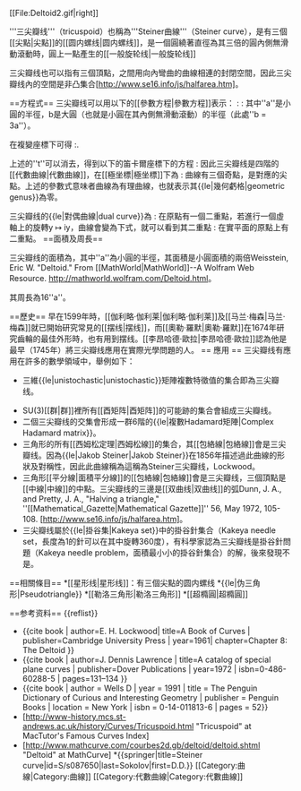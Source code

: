 [[File:Deltoid2.gif|right]]

'''三尖瓣线'''（tricuspoid）也稱為'''Steiner曲線'''（Steiner curve）<!--或（deltoid）-->，是有三個[[尖點|尖點]]的[[圆内螺线|圆内螺线]]，是一個圓繞著直徑為其三倍的圓內側無滑動滾動時，圓上一點產生的[[一般旋轮线|一般旋轮线]]<!--It is named after the Greek letter [[Delta_(letter)|delta]] which it resembles.-->

三尖瓣线也可以指有三個頂點，之間用向內彎曲的曲線相連的封閉空間，因此三尖瓣线內的空間是非凸集合<ref>[http://www.se16.info/js/halfarea.htm]</ref>。

==方程式==
三尖瓣线可以用以下的[[參數方程|參數方程]]表示：
:<math>x=(b-a)\cos(t)+a\cos\left(\frac{b-a}at\right) \,</math>
:<math>y=(b-a)\sin(t)-a\sin\left(\frac{b-a}at\right) \, ,</math>
其中''a''是小圓的半徑，b是大圓（也就是小圓在其內側無滑動滾動）的半徑（此處''b = 3a''）。

在複變座標下可得
:<math>z=2ae^{it}+ae^{-2it}</math>.

上述的''t''可以消去，得到以下的笛卡爾座標下的方程
:<math>(x^2+y^2)^2+18a^2(x^2+y^2)-27a^4 = 8a(x^3-3xy^2),\,</math>
因此三尖瓣线是四階的[[代數曲線|代數曲線]]，在[[極坐標|極坐標]]下為
:<math>r^4+18a^2r^2-27a^4=8ar^3\cos 3\theta\,.</math>
曲線有三個奇點，是對應<math>t=0,\, \pm\tfrac{2\pi}{3}</math>的尖點。上述的參數式意味者曲線為有理曲線，也就表示其{{le|幾何虧格|geometric genus}}為零。
<!--
A line segment can slide with each end on the deltoid and remain tangent to the deltoid. The point of tangency travels around the deltoid twice while each end travels around it once.-->

三尖瓣线的{{le|對偶曲線|dual curve}}為
:<math>x^3-x^2-(3x+1)y^2=0,\,</math>
在原點有一個二重點，若進行一個虛軸上的旋轉y ↦ iy，曲線會變為下式，就可以看到其二重點
:<math>x^3-x^2+(3x+1)y^2=0\,</math>
在實平面的原點上有二重點。
==面積及周長==

三尖瓣线的面積為<math>2\pi a^2</math>，其中''a''為小圓的半徑，其面積是小圓面積的兩倍<ref name=Weisstein>Weisstein, Eric W. "Deltoid." From [[MathWorld|MathWorld]]--A Wolfram Web Resource. http://mathworld.wolfram.com/Deltoid.html</ref>。

其周長為16''a''<ref name=Weisstein/>。

==歷史==
早在1599年時，[[伽利略·伽利莱|伽利略·伽利莱]]及[[马兰·梅森|马兰·梅森]]就已開始研究常見的[[摆线|摆线]]，而[[奧勒·羅默|奧勒·羅默]]在1674年研究齒輪的最佳外形時，也有用到摆线。[[李昂哈德·歐拉|李昂哈德·歐拉]]認為他是最早（1745年）將三尖瓣线應用在實際光學問題的人。
== 應用 ==
三尖瓣线有應用在許多的數學領域中，舉例如下：

* 三維{{le|unistochastic|unistochastic}}矩陣複數特徵值的集合即為三尖瓣线。
<!--* A cross-section  of the set of  [[unistochastic|unistochastic]] matrices of order three forms a deltoid.-->
* SU(3)[[群|群]]裡所有[[酉矩阵|酉矩阵]]的可能跡的集合會組成三尖瓣线。
* 二個三尖瓣线的交集會形成一群6階的{{le|複數Hadamard矩陣|Complex Hadamard matrix}}。
* 三角形的所有[[西姆松定理|西姆松線]]的集合，其[[包絡線|包絡線]]會是三尖瓣线。因為{{le|Jakob Steiner|Jakob Steiner}}在1856年描述過此曲線的形狀及對稱性，因此此曲線稱為這稱為Steiner三尖瓣线，<ref>Lockwood</ref>。
* 三角形[[平分線|面積平分線]]的[[包絡線|包絡線]]會是三尖瓣线，三個頂點是[[中線|中線]]的中點。三尖瓣线的三邊是[[双曲线|双曲线]]的弧<ref>Dunn, J. A., and Pretty, J. A., "Halving a triangle," ''[[Mathematical_Gazette|Mathematical Gazette]]'' 56, May 1972, 105-108.</ref><ref> [http://www.se16.info/js/halfarea.htm]</ref>。
* 三尖瓣线屬於{{le|掛谷集|Kakeya set}}中的掛谷針集合（Kakeya needle set，長度為1的針可以在其中旋轉360度），有科學家認為三尖瓣线是掛谷針問題（Kakeya needle problem，面積最小小的掛谷針集合）的解，後來發現不是。

==相關條目==
*[[星形线|星形线]]：有三個尖點的圆内螺线
*{{le|伪三角形|Pseudotriangle}}
*[[勒洛三角形|勒洛三角形]]
*[[超橢圓|超橢圓]]

==参考资料==
{{reflist}}
* {{cite book | author=E. H. Lockwood| title=A Book of Curves | publisher=Cambridge University Press | year=1961| chapter=Chapter 8: The Deltoid }}
* {{cite book | author=J. Dennis Lawrence | title=A catalog of special plane curves | publisher=Dover Publications | year=1972 | isbn=0-486-60288-5 | pages=131–134 }}
* {{cite book | author = Wells D | year = 1991 | title = The Penguin Dictionary of Curious and Interesting Geometry | publisher = Penguin Books | location = New York | isbn = 0-14-011813-6 | pages = 52}}
* [http://www-history.mcs.st-andrews.ac.uk/history/Curves/Tricuspoid.html "Tricuspoid" at MacTutor's Famous Curves Index]
* [http://www.mathcurve.com/courbes2d.gb/deltoid/deltoid.shtml "Deltoid" at MathCurve]
*{{springer|title=Steiner curve|id=S/s087650|last=Sokolov|first=D.D.}}
[[Category:曲線|Category:曲線]]
[[Category:代數曲線|Category:代數曲線]]